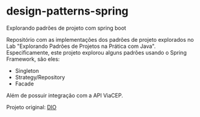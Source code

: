 # design-patterns-spring
Explorando padrões de projeto com spring boot

Repositório com as implementações dos padrões de projeto explorados no Lab "Explorando Padrões de Projetos na Prática com Java". Especificamente, este projeto explorou alguns padrões usando o Spring Framework, são eles:
* Singleton
* Strategy/Repository
* Facade

Além de possuir integração com a API ViaCEP.

Projeto original: <a href="https://github.com/digitalinnovationone/lab-padroes-projeto-spring">DIO</a>
